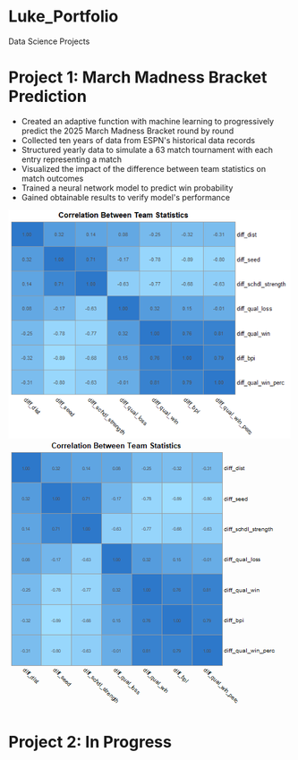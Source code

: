 # Luke_Portfolio
Data Science Projects

# Project 1: March Madness Bracket Prediction
- Created an adaptive function with machine learning to progressively predict the 2025 March Madness Bracket round by round
- Collected ten years of data from ESPN's historical data records
- Structured yearly data to simulate a 63 match tournament with each entry representing a match 
- Visualized the impact of the difference between team statistics on match outcomes
- Trained a neural network model to predict win probability
- Gained obtainable results to verify model's performance

![](/images/correlation_matrix.png)
![](/images/correlation_matrix_transparent.png)

# Project 2: In Progress
